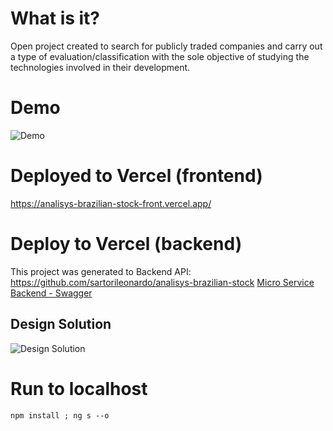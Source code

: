 # What is it?
Open project created to search for publicly traded companies and carry out a type of evaluation/classification with the sole objective of studying the technologies involved in their development.

# Demo
![Demo](img/demo-analisys-brazilian-stock.gif)

# Deployed to Vercel (frontend)
https://analisys-brazilian-stock-front.vercel.app/

# Deploy to Vercel (backend)
This project was generated to Backend API:
https://github.com/sartorileonardo/analisys-brazilian-stock
[Micro Service Backend - Swagger](http://ec2-3-89-4-103.compute-1.amazonaws.com:8888/swagger-ui/index.html#/stock-controller/getAnalisysUsingGET)

## Design Solution
![Design Solution](img/StockAnalisysDesignSolution.drawio.png)




# Run to localhost
`npm install ; ng s --o` 
